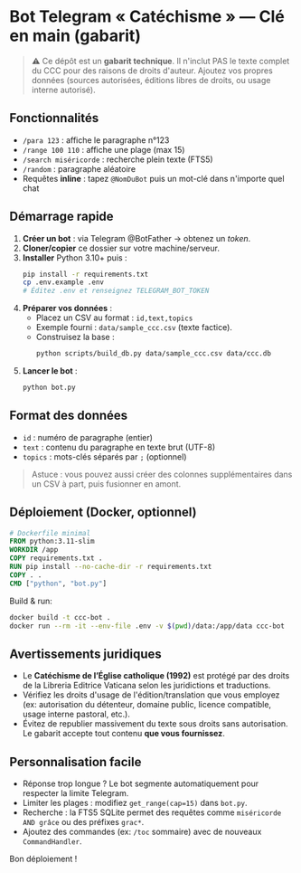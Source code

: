 # Bot Telegram « Catéchisme » — Clé en main (gabarit)

> ⚠️ Ce dépôt est un **gabarit technique**. Il n'inclut PAS le texte complet du CCC pour des raisons de droits d'auteur. Ajoutez vos propres données (sources autorisées, éditions libres de droits, ou usage interne autorisé).

## Fonctionnalités

- `/para 123` : affiche le paragraphe n°123
- `/range 100 110` : affiche une plage (max 15)
- `/search miséricorde` : recherche plein texte (FTS5)
- `/random` : paragraphe aléatoire
- Requêtes **inline** : tapez `@NomDuBot` puis un mot-clé dans n'importe quel chat

## Démarrage rapide

1. **Créer un bot** : via Telegram @BotFather → obtenez un *token*.
2. **Cloner/copier** ce dossier sur votre machine/serveur.
3. **Installer** Python 3.10+ puis :
   ```bash
   pip install -r requirements.txt
   cp .env.example .env
   # Éditez .env et renseignez TELEGRAM_BOT_TOKEN
   ```
4. **Préparer vos données** :
   - Placez un CSV au format : `id,text,topics`
   - Exemple fourni : `data/sample_ccc.csv` (texte factice).
   - Construisez la base :
     ```bash
     python scripts/build_db.py data/sample_ccc.csv data/ccc.db
     ```
5. **Lancer le bot** :
   ```bash
   python bot.py
   ```

## Format des données

- `id` : numéro de paragraphe (entier)
- `text` : contenu du paragraphe en texte brut (UTF-8)
- `topics` : mots-clés séparés par `;` (optionnel)

> Astuce : vous pouvez aussi créer des colonnes supplémentaires dans un CSV à part, puis fusionner en amont.

## Déploiement (Docker, optionnel)

```dockerfile
# Dockerfile minimal
FROM python:3.11-slim
WORKDIR /app
COPY requirements.txt .
RUN pip install --no-cache-dir -r requirements.txt
COPY . .
CMD ["python", "bot.py"]
```

Build & run:
```bash
docker build -t ccc-bot .
docker run --rm -it --env-file .env -v $(pwd)/data:/app/data ccc-bot
```

## Avertissements juridiques

- Le **Catéchisme de l’Église catholique (1992)** est protégé par des droits de la Libreria Editrice Vaticana selon les juridictions et traductions.
- Vérifiez les droits d'usage de l'édition/translation que vous employez (ex: autorisation du détenteur, domaine public, licence compatible, usage interne pastoral, etc.).
- Évitez de republier massivement du texte sous droits sans autorisation. Le gabarit accepte tout contenu **que vous fournissez**.

## Personnalisation facile

- Réponse trop longue ? Le bot segmente automatiquement pour respecter la limite Telegram.
- Limiter les plages : modifiez `get_range(cap=15)` dans `bot.py`.
- Recherche : la FTS5 SQLite permet des requêtes comme `miséricorde AND grâce` ou des préfixes `grac*`.
- Ajoutez des commandes (ex: `/toc` sommaire) avec de nouveaux `CommandHandler`.

Bon déploiement !
